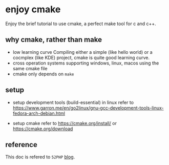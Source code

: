 # enjoy cmake

Enjoy the brief tutorial to use cmake, a perfect make tool for c and c++.


## why cmake, rather than make

- low learning curve
Compiling either a simple (like hello world) or a cocmplex (like KDE) project, cmake is quite good learning curve. 
- cross operation systems
supporting windows, linux, macos using the same cmake file
- cmake only depends on `make`


## setup 

- setup development tools (build-essential) in linux
refer to https://www.garron.me/en/go2linux/gnu-gcc-development-tools-linux-fedora-arch-debian.html


- setup cmake
refer to https://cmake.org/install/ or https://cmake.org/download


## reference

This doc is refered to `52PHP` [blog](http://www.cnblogs.com/52php/p/5681745.html).



